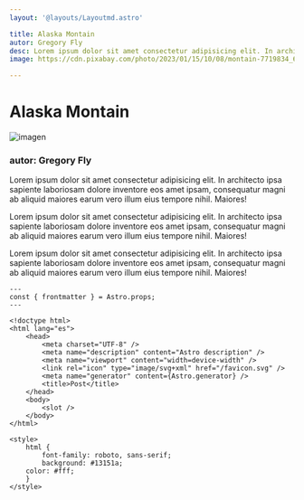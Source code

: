 ```yaml
---
layout: '@layouts/Layoutmd.astro'

title: Alaska Montain
autor: Gregory Fly
desc: Lorem ipsum dolor sit amet consectetur adipisicing elit. In architecto ipsa sapiente laboriosam dolore inventore eos amet ipsam, consequatur magni ab aliquid maiores earum vero illum eius tempore nihil. Maiores!
image: https://cdn.pixabay.com/photo/2023/01/15/10/08/montain-7719834_640.jpg

---
```


# Alaska Montain
![imagen](https://cdn.pixabay.com/photo/2023/01/15/10/08/montain-7719834_640.jpg)

### autor: Gregory Fly

Lorem ipsum dolor sit amet consectetur adipisicing elit. In architecto ipsa sapiente laboriosam dolore inventore eos amet ipsam, consequatur magni ab aliquid maiores earum vero illum eius tempore nihil. Maiores!

Lorem ipsum dolor sit amet consectetur adipisicing elit. In architecto ipsa sapiente laboriosam dolore inventore eos amet ipsam, consequatur magni ab aliquid maiores earum vero illum eius tempore nihil. Maiores!

Lorem ipsum dolor sit amet consectetur adipisicing elit. In architecto ipsa sapiente laboriosam dolore inventore eos amet ipsam, consequatur magni ab aliquid maiores earum vero illum eius tempore nihil. Maiores!

~~~astro
---
const { frontmatter } = Astro.props;
---

<!doctype html>
<html lang="es">
	<head>
		<meta charset="UTF-8" />
		<meta name="description" content="Astro description" />
		<meta name="viewport" content="width=device-width" />
		<link rel="icon" type="image/svg+xml" href="/favicon.svg" />
		<meta name="generator" content={Astro.generator} />
		<title>Post</title>
	</head>
	<body>
		<slot />
	</body>
</html>

<style>
	html {
		font-family: roboto, sans-serif;
		background: #13151a;
    color: #fff;
	}
</style>

~~~